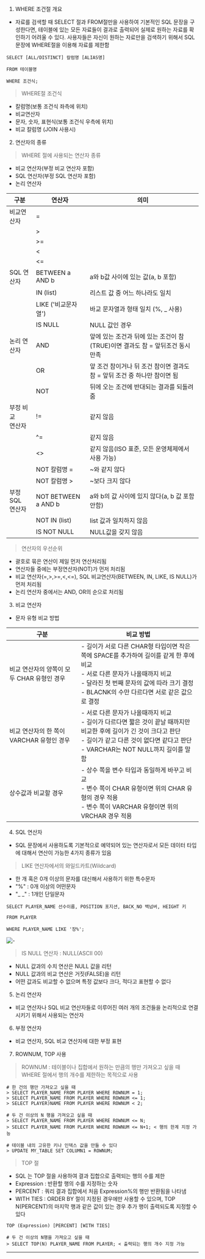 

1. WHERE 조건절 개요
- 자료를 검색할 때 SELECT 절과 FROM절만을 사용하여 기본적인 SQL 문장을 구성한다면, 테이블에 있는 모든 자료들이 결과로 출력되어 실제로 원하는 자료를 확인하기 어려울 수 있다. 사용자들은 자신이 원하는 자료만을 검색하기 위해서 SQL문장에 WHERE절을 이용해 자료를 제한함
```
SELECT [ALL/DISTINCT] 칼럼명 [ALIAS명]

FROM 테이블명

WHERE 조건식;
```

>WHERE절 조건식
- 칼럼명(보통 조건식 좌측에 위치) 
- 비교연산자
- 문자, 숫자, 표현식(보통 조건식 우측에 위치)
- 비교 칼럼명 (JOIN 사용시)

2. 연산자의 종류
> WHERE 절에 사용되는 연산자 종류
- 비교 연산자(부정 비교 연산자 포함)
- SQL 연산자(부정 SQL 연산자 포함)
- 논리 연산자

| 구분            | 연산자                 | 의미                                               |
| ------------- | ------------------- | ------------------------------------------------ |
| 비교연산자         | =                   |                                                  |
|               | >                   |                                                  |
|               | >=                  |                                                  |
|               | <                   |                                                  |
|               | <=                  |                                                  |
| SQL 연산자       | BETWEEN a AND b     | a와 b값 사이에 있는 값(a, b 포함)                          |
|               | IN (list)           | 리스트 값 중 어느 하나라도 일치                               |
|               | LIKE ('비교문자열')      | 바교 문자열과 형태 일치 (%, _ 사용)                          |
|               | IS NULL             | NULL 값인 경우                                       |
| 논리 연산자        | AND                 | 앞에 있는 조건과 뒤에 있는 조건이 참(TRUE)이면 결과도 참 = 앞뒤조건 동시 만족 |
|               | OR                  | 앞 조건 참이거나 뒤 조건 참이면 결과도 참 = 앞뒤 조건 중 하나만 참이면 됨     |
|               | NOT                 | 뒤에 오는 조건에 반대되는 결과를 되돌려 줌                         |
| 부정 비교<br>연산자  | !=                  | 같지 않음                                            |
|               | ^=                  | 같지 않음                                            |
|               | <>                  | 같지 않음(ISO 표준, 모든 운영체제에서 사용 가능)                   |
|               | NOT 칼럼명 =           | ~와 같지 않다                                         |
|               | NOT 칼럼명 >           | ~보다 크지 않다                                        |
| 부정 SQL<br>연산자 | NOT BETWEEN a AND b | a와 b의 값 사이에 있지 않다(a, b 값 포함 안함)                  |
|               | NOT IN (list)       | list 값과 일치하지 않음                                  |
|               | IS NOT NULL         | NULL값을 갖지 않음                                     |

> 연산자의 우선순위
- 괄호로 묶은 연산이 제일 먼저 연산처리됨
- 연산자들 중에는 부정연산자(NOT)가 먼저 처리됨
- 비교 연산자(=,>,>=,<,<=), SQL 비교연산자(BETWEEN, IN, LIKE, IS NULL)가 먼저 처리됨
- 논리 연산자 중에서는 AND, OR의 순으로 처리됨

3. 비교 연산자
- 문자 유형 비교 방법

| 구분                          | 비교 방법                                                                                                                                           |
| --------------------------- | ----------------------------------------------------------------------------------------------------------------------------------------------- |
| 비교 연산자의 양쪽이 모두 CHAR 유형인 경우  | - 길이가 서로 다른 CHAR형 타입이면 작은 쪽에 SPACE를 추가하여 길이를 같게 한 후에 비교<br>- 서로 다른 문자가 나올때까지 비교<br>- 달라진 첫 번째 문자의 값에 따라 크기 결정<br>- BLACNK의 수만 다르다면 서로 같은 값으로 결정 |
| 비교 연산자의 한 쪽이 VARCHAR 유형인 경우 | - 서로 다른 문자가 나올때까지 비교<br>- 길이가 다르다면 짧은 것이 끝날 때까지만 비교한 후에 길이가 긴 것이 크다고 판단<br>- 길이가 같고 다른 것이 없다면 같다고 판단<br>- VARCHAR는 NOT NULL까지 길이를 말함            |
| 상수값과 비교할 경우                 | - 상수 쪽을 변수 타입과 동일하게 바꾸고 비교<br>- 변수 쪽이 CHAR 유형이면 위의 CHAR 유형의 경우 적용<br>- 변수 쪽이 VARCHAR 유형이면 위의 VRCHAR 경우 적용                                       |

4. SQL 연산자
- SQL 문장에서 사용하도록 기본적으로 예약되어 있는 연산자로서 모든 데이터 타입에 대해서 연산이 가능한 4가지 종류가 있음
> LIKE 연산자에서의 와일드카트(Wildcard)
- 한 개 혹은 0개 이상의 문자를 대신해서 사용하기 위한 특수문자
- "%" : 0개 이상의 어떤문자
- "_ _" : 1개인 단일문자 

```
SELECT PLAYER_NAME 선수이름, POSITION 포지션, BACK_NO 백넘버, HEIGHT 키

FROM PLAYER

WHERE PLAYER_NAME LIKE '장%';
```

![-](https://img1.daumcdn.net/thumb/R1280x0/?scode=mtistory2&fname=https%3A%2F%2Fblog.kakaocdn.net%2Fdn%2FbwnxIP%2Fbtsg7GS76vl%2FAp1bn5WVpkye7kxGmoMyW0%2Fimg.png)

> IS NULL 연산자 : NULL(ASCII 00)
- NULL 값과의 수치 연산은 NULL 값을 리턴
- NULL 값과의 비교 연산은 거짓(FALSE)을 리턴
- 어떤 값과도 비교할 수 없으며 특정 값보다 크다, 적다고 표현할 수 없다

5. 논리 연산자
- 비교 연산자나 SQL 비교 연산자들로 이루어진 여러 개의 조건들을 논리적으로 연결시키기 위해서 사용되는 연산자

6. 부정 연산자
- 비교 연산자, SQL 비교 연산자에 대한 부정 표현

7. ROWNUM, TOP 사용
>  ROWNUM : 테이블이나 집합에서 원하는 만큼의 행만 가져오고 싶을 때 WHERE 절에서 행의 개수를 제한하는 목적으로 사용
```
# 한 건의 행만 가져오고 싶을 때
> SELECT PLAYER_NAME FROM PLAYER WHERE ROWNUM = 1;
> SELECT PLAYER_NAME FROM PLAYER WHERE ROWNUM <= 1;
> SELECT PLAYER)NAME FROM PLAYER WHERE ROWNUM < 2;

# 두 건 이상의 N 행을 가져오고 싶을 때
> SELECT PLAYER_NAME FROM PLAYER WHERE ROWNUM <= N;
> SELECT PLAYER_NAME FROM PLAYER WHERE ROWNUM <= N+1; < 행의 한계 지정 가능

# 테이블 내의 고유한 키나 인덱스 값을 만들 수 있다
> UPDATE MY_TABLE SET COLUMN1 = ROWNUM;
```

> TOP 절
- SQL 는 TOP 절을 사용하여 결과 집합으로 출력되는 행의 수를 제한
- Expression : 반환할 행의 수를 지정하는 숫자
- PERCENT : 쿼리 결과 집합에서 처음 Expression%의 행만 반환됨을 나타냄
- WITH TIES : ORDER BY 절이 지정된 경우에만 사용할 수 있으며, TOP N(PERCENT)의 마지막 행과 같은 값이 있는 경우 추가 행이 출력되도록 지정할 수 있다

```
TOP (Expression) [PERCENT] [WITH TIES]

# 두 건 이상의 N행을 가져오고 싶을 때
> SELECT TOP(N) PLAYER_NAME FROM PLAYER; < 출력되는 행의 개수 지정 가능  
```

---
